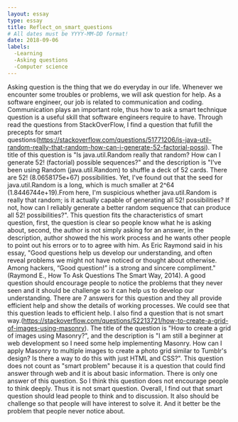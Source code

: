 ```yaml
---
layout: essay
type: essay
title: Reflect_on_smart_questions
# All dates must be YYYY-MM-DD format!
date: 2018-09-06
labels:
  -Learning
  -Asking questions
  -Computer science
---
```


  Asking question is the thing that we do everyday in our life. Whenever we encounter some troubles or problems, we will ask question for help. As a software engineer, our job is related to communication and coding. Communication plays an important role, thus how to ask a smart technique question is a useful skill that software engineers require to have.
  Through read the questions from StackOverFlow, I find a question that fufill the precepts for smart questions(https://stackoverflow.com/questions/51771206/is-java-util-random-really-that-random-how-can-i-generate-52-factorial-possi). The title of this question is "Is java.util.Random really that random? How can I generate 52! (factorial) possible sequences?" and the description is "I've been using Random (java.util.Random) to shuffle a deck of 52 cards. There are 52! (8.0658175e+67) possibilities. Yet, I've found out that the seed for java.util.Random is a long, which is much smaller at 2^64 (1.8446744e+19).From here, I'm suspicious whether java.util.Random is really that random; is it actually capable of generating all 52! possibilities? If not, how can I reliably generate a better random sequence that can produce all 52! possibilities?". This question fits the characteristics of smart question, first, the question is clear so people know what he is asking about, second, the author is not simply asking for an answer, in the description, author showed the his work process and he wants other people to point out his errors or to to agree with him. As Eric Raymond said in his essay, "Good questions help us develop our understanding, and often reveal problems we might not have noticed or thought about otherwise. Among hackers, “Good question!” is a strong and sincere compliment."(Raymond E., How To Ask Questions The Smart Way, 2014). A good question should encourage people to notice the problems that they never seen and it should be challenge so it can help us to develop our understanding. There are 7 answers for this question and they all provide efficient help and show the details of working processes. We could see that this question leads to efficient help. 
  I also find a question that is not smart way.(https://stackoverflow.com/questions/52213721/how-to-create-a-grid-of-images-using-masonry). The title of the question is "How to create a grid of images using Masonry?", and the description is "I am still a beginner at web development so I need some help implementing Masonry. How can I apply Masonry to multiple images to create a photo grid similar to Tumblr's design? Is there a way to do this with just HTML and CSS?". This question does not count as "smart problem" because it is a question that could find answer through web and it is about basic information. There is only one answer of this question. So I think this question does not encourage people to think deeply. Thus it is not smart question.
   Overall, I find out that smart question should lead people to think and to discussion. It also should be challenge so that people will have interest to solve it. And it better be the problem that people never notice about. 

  
  
